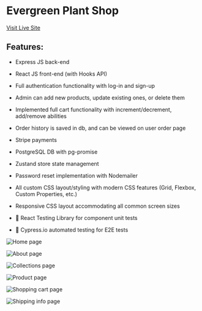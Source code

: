 # Evergreen Plant Shop

[Visit Live Site](https://evergreen.currandev.com)

## Features:

- Express JS back-end

- React JS front-end (with Hooks API)

- Full authentication functionality with log-in and sign-up

- Admin can add new products, update existing ones, or delete them

- Implemented full cart functionality with increment/decrement, add/remove abilities

- Order history is saved in db, and can be viewed on user order page

- Stripe payments

- PostgreSQL DB with pg-promise

- Zustand store state management

- Password reset implementation with Nodemailer

- All custom CSS layout/styling with modern CSS features (Grid, Flexbox, Custom Properties, etc.)

- Responsive CSS layout accommodating all common screen sizes

- :test_tube: React Testing Library for component unit tests

- :test_tube: Cypress.io automated testing for E2E tests


![Home page](./readme-imgs/home.webp)

![About page](./readme-imgs/about.webp)

![Collections page](./readme-imgs/collections.webp)

![Product page](./readme-imgs/product.webp)

![Shopping cart page](./readme-imgs/cart.webp)

![Shipping info page](./readme-imgs/shipping.webp)